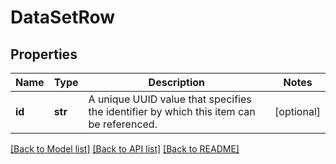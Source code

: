# DataSetRow

## Properties
Name | Type | Description | Notes
------------ | ------------- | ------------- | -------------
**id** | **str** | A unique UUID value that specifies the identifier by which this item can be referenced. | [optional] 

[[Back to Model list]](../README.md#documentation-for-models) [[Back to API list]](../README.md#documentation-for-api-endpoints) [[Back to README]](../README.md)


